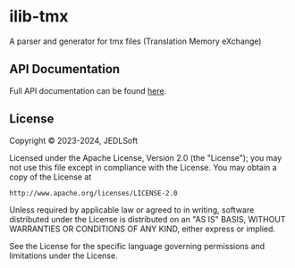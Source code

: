 # ilib-tmx

A parser and generator for tmx files (Translation Memory eXchange)

## API Documentation

Full API documentation can be found [here](./docs/ilibTmx.md).

## License

Copyright © 2023-2024, JEDLSoft

Licensed under the Apache License, Version 2.0 (the "License");
you may not use this file except in compliance with the License.
You may obtain a copy of the License at

    http://www.apache.org/licenses/LICENSE-2.0

Unless required by applicable law or agreed to in writing, software
distributed under the License is distributed on an "AS IS" BASIS,
WITHOUT WARRANTIES OR CONDITIONS OF ANY KIND, either express or implied.

See the License for the specific language governing permissions and
limitations under the License.
